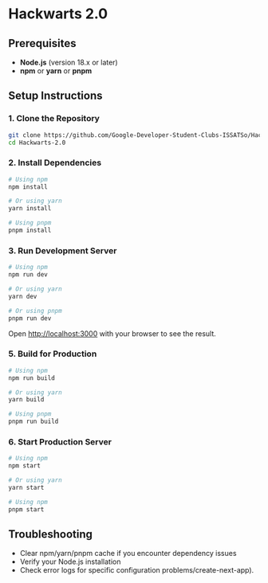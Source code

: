 # Hackwarts 2.0

## Prerequisites

- **Node.js** (version 18.x or later)
- **npm** or **yarn** or **pnpm**

## Setup Instructions

### 1. Clone the Repository

```bash
git clone https://github.com/Google-Developer-Student-Clubs-ISSATSo/Hackwarts-2.0.git
cd Hackwarts-2.0
```

### 2. Install Dependencies

```bash
# Using npm
npm install

# Or using yarn
yarn install

# Using pnpm
pnpm install
```

### 3. Run Development Server

```bash
# Using npm
npm run dev

# Or using yarn
yarn dev

# Or using pnpm
pnpm run dev
```

Open [http://localhost:3000](http://localhost:3000) with your browser to see the result.

### 5. Build for Production

```bash
# Using npm
npm run build

# Or using yarn
yarn build

# Using pnpm
pnpm run build
```

### 6. Start Production Server

```bash
# Using npm
npm start

# Or using yarn
yarn start

# Using npm
pnpm start
```

## Troubleshooting

- Clear npm/yarn/pnpm cache if you encounter dependency issues
- Verify your Node.js installation
- Check error logs for specific configuration problems/create-next-app).
